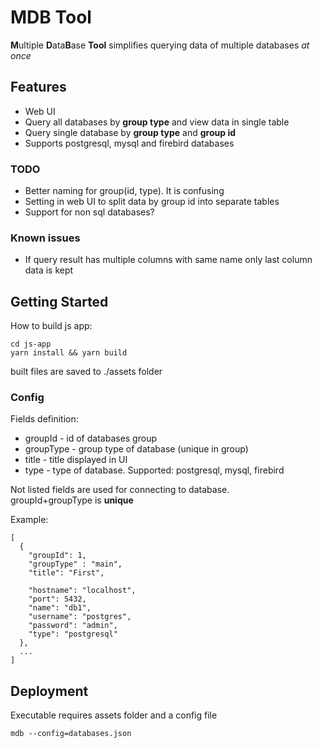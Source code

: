 # MDB Tool

**M**ultiple **D**ata**B**ase **Tool** simplifies querying data of multiple databases _at once_

## Features
- Web UI
- Query all databases by **group type** and view data in single table
- Query single database by **group type** and **group id**
- Supports postgresql, mysql and firebird databases
 
### TODO
- Better naming for group(id, type). It is confusing
- Setting in web UI to split data by group id into separate tables
- Support for non sql databases?
 
### Known issues
- If query result has multiple columns with same name only last column data is kept
 
## Getting Started

How to build js app:

```
cd js-app
yarn install && yarn build 
```

built files are saved to ./assets folder

### Config

Fields definition:
- groupId - id of databases group
- groupType - group type of database (unique in group)
- title - title displayed in UI
- type - type of database. Supported: postgresql, mysql, firebird

Not listed fields are used for connecting to database.  
groupId+groupType is **unique**

Example:
```
[
  {
    "groupId": 1,
    "groupType" : "main",
    "title": "First",
    
    "hostname": "localhost",
    "port": 5432,
    "name": "db1",
    "username": "postgres",
    "password": "admin",
    "type": "postgresql"
  },
  ...
]
```

## Deployment

Executable requires assets folder and a config file

``
mdb --config=databases.json
``